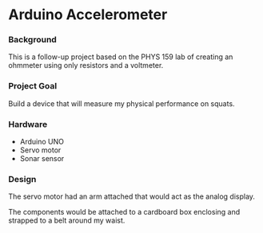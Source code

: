 # Arduino Accelerometer

### Background
This is a follow-up project based on the PHYS 159 lab of creating an ohmmeter using only resistors and a voltmeter.

### Project Goal
Build a device that will measure my physical performance on squats.

### Hardware 
- Arduino UNO
- Servo motor
- Sonar sensor

### Design

The servo motor had an arm attached that would act as the analog display.

The components would be attached to a cardboard box enclosing and strapped to a belt around my waist.

